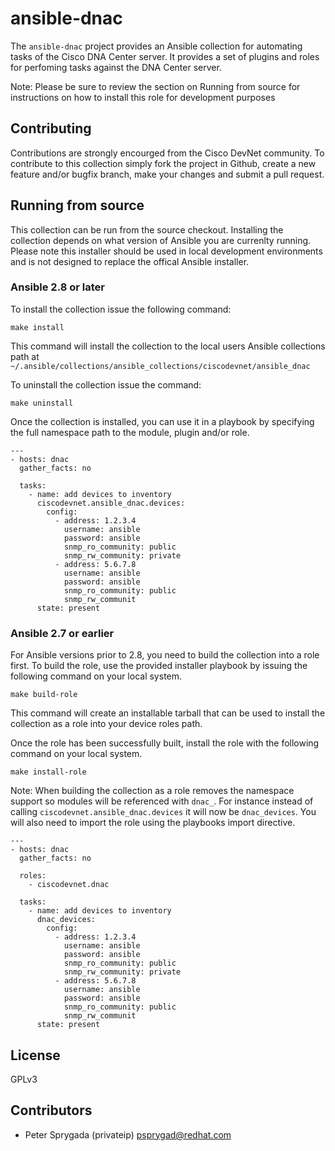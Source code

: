# ansible-dnac

The `ansible-dnac` project provides an Ansible collection for automating tasks
of the Cisco DNA Center server.  It provides a set of plugins and roles for
perfoming tasks against the DNA Center server.

Note: Please be sure to review the section on Running from source for 
instructions on how to install this role for development purposes

## Contributing

Contributions are strongly encourged from the Cisco DevNet community.  To 
contribute to this collection simply fork the project in Github, create a new
feature and/or bugfix branch, make your changes and submit a pull request.


## Running from source

This collection can be run from the source checkout.  Installing the collection
depends on what version of Ansible you are currenlty running.  Please note this 
installer should be used in local development environments and is not designed 
to replace the offical Ansible installer.   


### Ansible 2.8 or later

To install the collection issue the following command:

```make install```

This command will install the collection to the local users Ansible collections
path at ```~/.ansible/collections/ansible_collections/ciscodevnet/ansible_dnac```

To uninstall the collection issue the command:

```make uninstall```

Once the collection is installed, you can use it in a playbook by specifying 
the full namespace path to the module, plugin and/or role. 

```
---
- hosts: dnac
  gather_facts: no

  tasks:
    - name: add devices to inventory
      ciscodevnet.ansible_dnac.devices:
        config:
          - address: 1.2.3.4
            username: ansible
            password: ansible
            snmp_ro_community: public
            snmp_rw_community: private
          - address: 5.6.7.8
            username: ansible
            password: ansible
            snmp_ro_community: public
            snmp_rw_communit
      state: present
```



### Ansible 2.7 or earlier

For Ansible versions prior to 2.8, you need to build the collection into a 
role first.   To build the role, use the provided installer playbook by issuing 
the following command on your local system.

```make build-role```

This command will create an installable tarball that can be used to install the
collection as a role into your device roles path.  

Once the role has been successfully built, install the role with the following
command on your local system.

```make install-role```

Note: When building the collection as a role removes the namespace support so 
modules will be referenced with `dnac_`.  For instance instead of calling 
`ciscodevnet.ansible_dnac.devices` it will now be `dnac_devices`.  You will also
need to import the role using the playbooks import directive.

```
---
- hosts: dnac
  gather_facts: no

  roles:
    - ciscodevnet.dnac

  tasks:
    - name: add devices to inventory
      dnac_devices:
        config:
          - address: 1.2.3.4
            username: ansible
            password: ansible
            snmp_ro_community: public
            snmp_rw_community: private
          - address: 5.6.7.8
            username: ansible
            password: ansible
            snmp_ro_community: public
            snmp_rw_communit
      state: present
```



## License

GPLv3

## Contributors

* Peter Sprygada (privateip) <psprygad@redhat.com>

